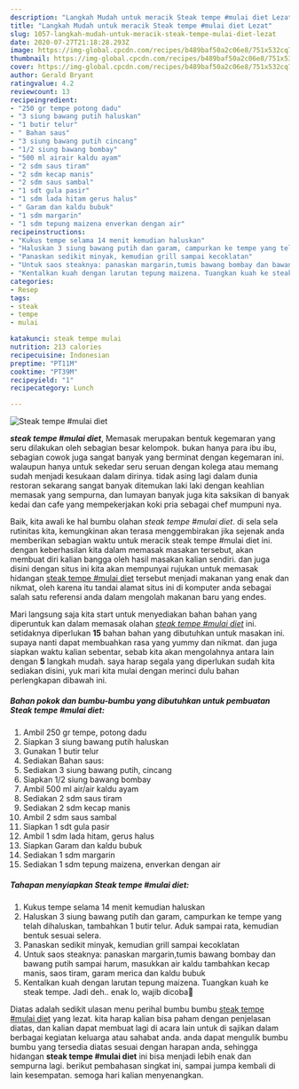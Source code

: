 ```yaml
---
description: "Langkah Mudah untuk meracik Steak tempe #mulai diet Lezat"
title: "Langkah Mudah untuk meracik Steak tempe #mulai diet Lezat"
slug: 1057-langkah-mudah-untuk-meracik-steak-tempe-mulai-diet-lezat
date: 2020-07-27T21:18:28.293Z
image: https://img-global.cpcdn.com/recipes/b489baf50a2c06e8/751x532cq70/steak-tempe-mulai-diet-foto-resep-utama.jpg
thumbnail: https://img-global.cpcdn.com/recipes/b489baf50a2c06e8/751x532cq70/steak-tempe-mulai-diet-foto-resep-utama.jpg
cover: https://img-global.cpcdn.com/recipes/b489baf50a2c06e8/751x532cq70/steak-tempe-mulai-diet-foto-resep-utama.jpg
author: Gerald Bryant
ratingvalue: 4.2
reviewcount: 13
recipeingredient:
- "250 gr tempe potong dadu"
- "3 siung bawang putih haluskan"
- "1 butir telur"
- " Bahan saus"
- "3 siung bawang putih cincang"
- "1/2 siung bawang bombay"
- "500 ml airair kaldu ayam"
- "2 sdm saus tiram"
- "2 sdm kecap manis"
- "2 sdm saus sambal"
- "1 sdt gula pasir"
- "1 sdm lada hitam gerus halus"
- " Garam dan kaldu bubuk"
- "1 sdm margarin"
- "1 sdm tepung maizena enverkan dengan air"
recipeinstructions:
- "Kukus tempe selama 14 menit kemudian haluskan"
- "Haluskan 3 siung bawang putih dan garam, campurkan ke tempe yang telah dihaluskan, tambahkan 1 butir telur. Aduk sampai rata, kemudian bentuk sesuai selera."
- "Panaskan sedikit minyak, kemudian grill sampai kecoklatan"
- "Untuk saos steaknya: panaskan margarin,tumis bawang bombay dan bawang putih sampai harum, masukkan air kaldu tambahkan kecap manis, saos tiram, garam merica dan kaldu bubuk"
- "Kentalkan kuah dengan larutan tepung maizena. Tuangkan kuah ke steak tempe. Jadi deh.. enak lo, wajib dicoba🤤"
categories:
- Resep
tags:
- steak
- tempe
- mulai

katakunci: steak tempe mulai 
nutrition: 213 calories
recipecuisine: Indonesian
preptime: "PT11M"
cooktime: "PT39M"
recipeyield: "1"
recipecategory: Lunch

---
```



![Steak tempe #mulai diet](https://img-global.cpcdn.com/recipes/b489baf50a2c06e8/751x532cq70/steak-tempe-mulai-diet-foto-resep-utama.jpg)

<b><i>steak tempe #mulai diet</i></b>, Memasak merupakan bentuk kegemaran yang seru dilakukan oleh sebagian besar kelompok. bukan hanya para ibu ibu, sebagian cowok juga sangat banyak yang berminat dengan kegemaran ini. walaupun hanya untuk sekedar seru seruan dengan kolega atau memang sudah menjadi kesukaan dalam dirinya. tidak asing lagi dalam dunia restoran sekarang sangat banyak ditemukan laki laki dengan keahlian memasak yang sempurna, dan lumayan banyak juga kita saksikan di banyak kedai dan cafe yang mempekerjakan koki pria sebagai chef mumpuni nya.



Baik, kita awali ke hal bumbu olahan <i>steak tempe #mulai diet</i>. di sela sela rutinitas kita, kemungkinan akan terasa menggembirakan jika sejenak anda memberikan sebagian waktu untuk meracik steak tempe #mulai diet ini. dengan keberhasilan kita dalam memasak masakan tersebut, akan membuat diri kalian bangga oleh hasil masakan kalian sendiri. dan juga disini dengan situs ini kita akan mempunyai rujukan untuk memasak hidangan <u>steak tempe #mulai diet</u> tersebut menjadi makanan yang enak dan nikmat, oleh karena itu tandai alamat situs ini di komputer anda sebagai salah satu referensi anda dalam mengolah makanan baru yang endes.


Mari langsung saja kita start untuk menyediakan bahan bahan yang diperuntuk kan dalam memasak olahan <u><i>steak tempe #mulai diet</i></u> ini. setidaknya diperlukan <b>15</b> bahan bahan yang dibutuhkan untuk masakan ini. supaya nanti dapat membuahkan rasa yang yummy dan nikmat. dan juga siapkan waktu kalian sebentar, sebab kita akan mengolahnya antara lain dengan <b>5</b> langkah mudah. saya harap segala yang diperlukan sudah kita sediakan disini, yuk mari kita mulai dengan merinci dulu bahan perlengkapan dibawah ini.

<!--inarticleads1-->

##### Bahan pokok dan bumbu-bumbu yang dibutuhkan untuk pembuatan Steak tempe #mulai diet:

1. Ambil 250 gr tempe, potong dadu
1. Siapkan 3 siung bawang putih haluskan
1. Gunakan 1 butir telur
1. Sediakan  Bahan saus:
1. Sediakan 3 siung bawang putih, cincang
1. Siapkan 1/2 siung bawang bombay
1. Ambil 500 ml air/air kaldu ayam
1. Sediakan 2 sdm saus tiram
1. Sediakan 2 sdm kecap manis
1. Ambil 2 sdm saus sambal
1. Siapkan 1 sdt gula pasir
1. Ambil 1 sdm lada hitam, gerus halus
1. Siapkan  Garam dan kaldu bubuk
1. Sediakan 1 sdm margarin
1. Sediakan 1 sdm tepung maizena, enverkan dengan air




<!--inarticleads2-->

##### Tahapan menyiapkan Steak tempe #mulai diet:

1. Kukus tempe selama 14 menit kemudian haluskan
1. Haluskan 3 siung bawang putih dan garam, campurkan ke tempe yang telah dihaluskan, tambahkan 1 butir telur. Aduk sampai rata, kemudian bentuk sesuai selera.
1. Panaskan sedikit minyak, kemudian grill sampai kecoklatan
1. Untuk saos steaknya: panaskan margarin,tumis bawang bombay dan bawang putih sampai harum, masukkan air kaldu tambahkan kecap manis, saos tiram, garam merica dan kaldu bubuk
1. Kentalkan kuah dengan larutan tepung maizena. Tuangkan kuah ke steak tempe. Jadi deh.. enak lo, wajib dicoba🤤




Diatas adalah sedikit ulasan menu perihal bumbu bumbu <u>steak tempe #mulai diet</u> yang lezat. kita harap kalian bisa paham dengan penjelasan diatas, dan kalian dapat membuat lagi di acara lain untuk di sajikan dalam berbagai kegiatan keluarga atau sahabat anda. anda dapat mengulik bumbu bumbu yang tersedia diatas sesuai dengan harapan anda, sehingga hidangan <b>steak tempe #mulai diet</b> ini bisa menjadi lebih enak dan sempurna lagi. berikut pembahasan singkat ini, sampai jumpa kembali di lain kesempatan. semoga hari kalian menyenangkan.
